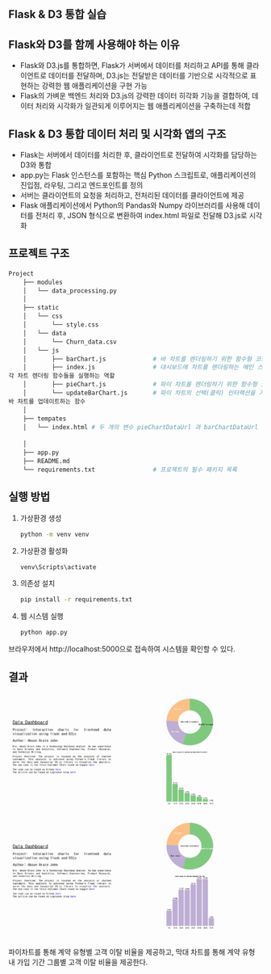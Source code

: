 ## Flask & D3 통합 실습

## Flask와 D3를 함께 사용해야 하는 이유
- Flask와 D3.js를 통합하면, Flask가 서버에서 데이터를 처리하고 API를 통해 클라이언트로 데이터를 전달하며, D3.js는 전달받은 데이터를 기반으로 시각적으로 표현하는 강력한 웹 애플리케이션을 구현 가능
- Flask의 가벼운 백엔드 처리와 D3.js의 강력한 데이터 히각화 기능을 결합하여, 데이터 처리와 시각화가 일관되게 이루어지는 웹 애플리케이션을 구축하는데 적합

## Flask & D3 통합 데이터 처리 및 시각화 앱의 구조
- Flask는 서버에서 데이터를 처리한 후, 클라이언트로 전달하여 시각화를 담당하는 D3와 통합
- app.py는 Flask 인스턴스를 포함하는 핵심 Python 스크립트로, 애플리케이션의 진입점, 라우팅, 그리고 엔드포인트를 정의
- 서버는 클라이언트의 요청을 처리하고, 전처리된 데이터를 클라이언트에 제공
- Flask 애플리케이션에서 Python의 Pandas와 Numpy 라이브러리를 사용해 데이터를 전처리 후, JSON 형식으로 변환하여 index.html 파일로 전달해 D3.js로 시각화

## 프로젝트 구조
```bash
Project
    ├── modules
    │   └── data_processing.py
    │
    ├── static
    │   └── css
    │       └── style.css
    │   └── data
    │       └── Churn_data.csv
    │   └── js
    │       ├── barChart.js             # 바 차트를 렌더링하기 위한 함수형 코드
    │       ├── index.js                # 대시보드에 차트를 렌더링하는 메인 스크립트를 포함하며, 
각 차트 렌더링 함수들을 실행하는 역할
    │       ├── pieChart.js             # 파이 차트를 렌더링하기 위한 함수형 코드
    │       └── updateBarChart.js       # 파이 차트의 선택(클릭) 인터랙션을 기반으로 
바 차트를 업데이트하는 함수
    │
    ├── tempates
    │   └── index.html # 두 개의 변수 pieChartDataUrl 과 barChartDataUrl 을 사용하여 라우팅 URL을 통해 JSON 응답 데이터를 가져와 차트를 렌더링하는 템플릿

    │
    ├── app.py
    ├── README.md
    └── requirements.txt                # 프로젝트의 필수 패키지 목록
```

## 실행 방법
1. 가상환경 생성
    ```bash
    python -m venv venv
    ```
2. 가상환경 활성화
    ```bash
    venv\Scripts\activate
    ```
3. 의존성 설치
    ```bash
    pip install -r requirements.txt
    ```
4. 웹 시스템 실행
    ```bash
    python app.py
    ```
브라우저에서 http://localhost:5000으로 접속하여 시스템을 확인할 수 있다.

## 결과
![alt text](images_for_README/image-1.png)
![alt text](images_for_README/image-2.png)

파이차트를 통해 계약 유형별 고객 이탈 비율을 제공하고, 막대 차트를 통해 계약 유형 내 가입 기간 그룹별 고객 이탈 비율을 제공한다.